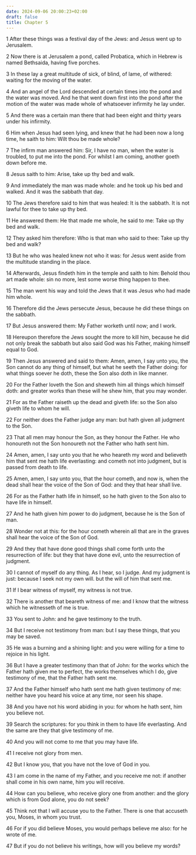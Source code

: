 ```yaml
---
date: 2024-09-06 20:00:23+02:00
draft: false
title: Chapter 5
---
```




1 After these things was a festival day of the Jews: and Jesus went up to Jerusalem.

2 Now there is at Jerusalem a pond, called Probatica, which in Hebrew is named Bethsaida, having five porches.

3 In these lay a great multitude of sick, of blind, of lame, of withered: waiting for the moving of the water.

4 And an angel of the Lord descended at certain times into the pond and the water was moved. And he that went down first into the pond after the motion of the water was made whole of whatsoever infirmity he lay under.

5 And there was a certain man there that had been eight and thirty years under his infirmity.

6 Him when Jesus had seen lying, and knew that he had been now a long time, he saith to him: Wilt thou be made whole?

7 The infirm man answered him: Sir, I have no man, when the water is troubled, to put me into the pond. For whilst I am coming, another goeth down before me.

8 Jesus saith to him: Arise, take up thy bed and walk.

9 And immediately the man was made whole: and he took up his bed and walked. And it was the sabbath that day.

10 The Jews therefore said to him that was healed: It is the sabbath. It is not lawful for thee to take up thy bed.

11 He answered them: He that made me whole, he said to me: Take up thy bed and walk.

12 They asked him therefore: Who is that man who said to thee: Take up thy bed and walk?

13 But he who was healed knew not who it was: for Jesus went aside from the multitude standing in the place.

14 Afterwards, Jesus findeth him in the temple and saith to him: Behold thou art made whole: sin no more, lest some worse thing happen to thee.

15 The man went his way and told the Jews that it was Jesus who had made him whole.

16 Therefore did the Jews persecute Jesus, because he did these things on the sabbath.

17 But Jesus answered them: My Father worketh until now; and I work.

18 Hereupon therefore the Jews sought the more to kill him, because he did not only break the sabbath but also said God was his Father, making himself equal to God.

19 Then Jesus answered and said to them: Amen, amen, I say unto you, the Son cannot do any thing of himself, but what he seeth the Father doing: for what things soever he doth, these the Son also doth in like manner.

20 For the Father loveth the Son and sheweth him all things which himself doth: and greater works than these will he shew him, that you may wonder.

21 For as the Father raiseth up the dead and giveth life: so the Son also giveth life to whom he will.

22 For neither does the Father judge any man: but hath given all judgment to the Son.

23 That all men may honour the Son, as they honour the Father. He who honoureth not the Son honoureth not the Father who hath sent him.

24 Amen, amen, I say unto you that he who heareth my word and believeth him that sent me hath life everlasting: and cometh not into judgment, but is passed from death to life.

25 Amen, amen, I say unto you, that the hour cometh, and now is, when the dead shall hear the voice of the Son of God: and they that hear shall live.

26 For as the Father hath life in himself, so he hath given to the Son also to have life in himself.

27 And he hath given him power to do judgment, because he is the Son of man.

28 Wonder not at this: for the hour cometh wherein all that are in the graves shall hear the voice of the Son of God.

29 And they that have done good things shall come forth unto the resurrection of life: but they that have done evil, unto the resurrection of judgment.

30 I cannot of myself do any thing. As I hear, so I judge. And my judgment is just: because I seek not my own will. but the will of him that sent me.

31 If I bear witness of myself, my witness is not true.

32 There is another that beareth witness of me: and I know that the witness which he witnesseth of me is true.

33 You sent to John: and he gave testimony to the truth.

34 But I receive not testimony from man: but I say these things, that you may be saved.

35 He was a burning and a shining light: and you were willing for a time to rejoice in his light.

36 But I have a greater testimony than that of John: for the works which the Father hath given me to perfect, the works themselves which I do, give testimony of me, that the Father hath sent me.

37 And the Father himself who hath sent me hath given testimony of me: neither have you heard his voice at any time, nor seen his shape.

38 And you have not his word abiding in you: for whom he hath sent, him you believe not.

39 Search the scriptures: for you think in them to have life everlasting. And the same are they that give testimony of me.

40 And you will not come to me that you may have life.

41 I receive not glory from men.

42 But I know you, that you have not the love of God in you.

43 I am come in the name of my Father, and you receive me not: if another shall come in his own name, him you will receive.

44 How can you believe, who receive glory one from another: and the glory which is from God alone, you do not seek?

45 Think not that I will accuse you to the Father. There is one that accuseth you, Moses, in whom you trust.

46 For if you did believe Moses, you would perhaps believe me also: for he wrote of me.

47 But if you do not believe his writings, how will you believe my words?

